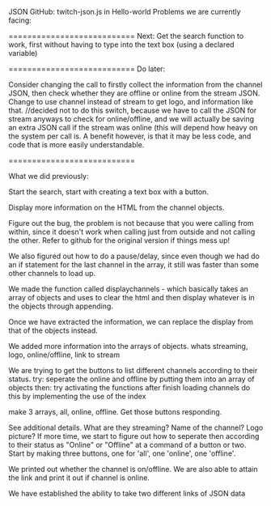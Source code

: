 JSON
GitHub: twitch-json.js 
in Hello-world
Problems we are currently facing:

===========================
Next:
Get the search function to work, first without having to type into the text box (using a declared variable)

===========================
Do later:


Consider changing the call to firstly collect the information from the channel JSON, then check whether they are offline or online from the stream JSON.
Change to use channel instead of stream to get logo, and information like that. //decided not to do this switch, because we have to call the JSON for stream anyways to check for online/offline, and we will actually be saving an extra JSON call if the stream was online (this will depend how heavy on the system per call is. A benefit however, is that it may be less code, and code that is more easily understandable.

===========================

What we did previously:



Start the search, start with creating a text box with a button.

Display more information on the HTML from the channel objects.

Figure out the bug, the problem is not because that you were calling from within, since it doesn't work when calling just from outside and not calling the other. Refer to github for the original version if things mess up!

We also figured out how to do a pause/delay, since even though we had do an if statement for the last channel in the array, it still was faster than some other channels to load up.

We made the function called displaychannels - which basically takes an array of objects and uses to clear the html and then display whatever is in the objects through appending.

Once we have extracted the information, we can replace the display from that of the objects instead.

We added more information into the arrays of objects. whats streaming, logo, online/offline, link to stream

We are trying to get the buttons to list different channels according to their status.
try: seperate the online and offline by putting them into an array of objects
then: try activating the functions after finish loading channels
do this by implementing the use of the index

make 3 arrays, all, online, offline.
Get those buttons responding.

See additional details. What are they streaming? Name of the channel? Logo picture?
If more time, we start to figure out how to seperate then according to their status as "Online" or "Offline" at a command of a button or two. Start by making three buttons, one for 'all', one 'online', one 'offline'.

We printed out whether the channel is on/offline. We are also able to attain the link and print it out if channel is online.

We have established the ability to take two different links of JSON data



